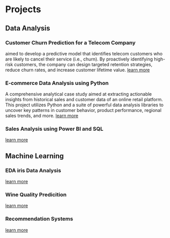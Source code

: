 # Projects
## Data Analysis

### Customer Churn Prediction for a Telecom Company 
aimed to develop a predictive model that identifies telecom customers who are likely to cancel their service (i.e., churn). By proactively identifying high-risk customers, the company can design targeted retention strategies, reduce churn rates, and increase customer lifetime value. [learn more](project1_da.md)


### E-commerce Data Analysis using Python
A comprehensive analytical case study aimed at extracting actionable insights from historical sales and customer data of an online retail platform. This project utilizes Python and a suite of powerful data analysis libraries to uncover key patterns in customer behavior, product performance, regional sales trends, and more.
[learn more](#)


### Sales Analysis using Power BI and SQL
[learn more](#)

## Machine Learning

### EDA iris Data Analysis
[learn more](#)


### Wine Quality Predicition
[learn more](#)


### Recommendation Systems
[learn more](#)